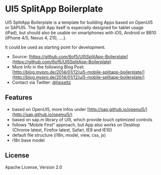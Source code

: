 # UI5 SplitApp Boilerplate

UI5 SplitApp Boilerplate is a template for building Apps based on OpenUI5 or SAPUI5.
The Split App itself is especially designed for tablet usage (iPad), but should also be usable on
smartphones with iOS, Android or BB10 (iPhone 4/5, Nexus 4, Z10, ....). 

It could be used as starting point for development.

* Source: [https://github.com/6of5/UI5SplitApp-Boilerplate](https://github.com/6of5/UI5SplitApp-Boilerplate)
* More Info in the following Blog Post: [http://blog.mypro.de/2014/01/12/ui5-mobile-splitapp-boilerplate/](http://blog.mypro.de/2014/01/12/ui5-mobile-splitapp-boilerplate/)
* Contact via Twitter: [@hpseitz](http://twitter.com/hpseitz)

## Features
* based on OpenUI5, more Infos under [http://sap.github.io/openui5/](http://sap.github.io/openui5/)
* based on sap.m library of UI5, which provide touch optimized controls
* follows "Mobile First" approach, but App also works on Desktop (Chrome latest, Firefox latest, Safari, IE9 and IE10)
* default file structure (i18n, model, view, css, js)
* i18n base model

## License
Apache License, Version 2.0
